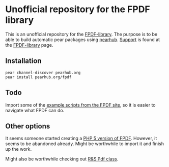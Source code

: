 Unofficial repository for the FPDF library
==

This is an unofficial repository for the [FPDF-library](http://fpdf.org). The purpose is to be able to build automatic pear packages using [pearhub](http://pearhub.org). [Support](http://fpdf.org/phorum/) is found at the [FPDF-library](http://fpdf.org) page.

Installation
--

    pear channel-discover pearhub.org
    pear install pearhub.org/fpdf   

Todo
--

Import some of the [example scripts from the FPDF site](http://www.fpdf.org/en/script/index.php), so it is easier to navigate what FPDF can do.
    
Other options
--

It seems someone started creating a [PHP 5 version of FPDF](http://code.google.com/p/fpdf-5/). However, it seems to be abandoned already. Might be worthwhile to import it and finish up the work.

Might also be worthwhile checking out [R&S Pdf class](https://pdf-php.svn.sourceforge.net/svnroot/pdf-php).